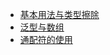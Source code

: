 - [基本用法与类型擦除](https://segmentfault.com/a/1190000005179142)
- [泛型与数组](https://segmentfault.com/a/1190000005179147)
- [通配符的使用](https://segmentfault.com/a/1190000005337789)




